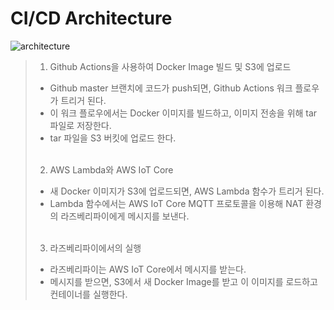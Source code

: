 # CI/CD Architecture

![architecture](https://github.com/ohjinseo/wihao-bot/assets/62508156/2c25801f-bdad-411e-866c-153934519f2a)

> 1. Github Actions을 사용하여 Docker Image 빌드 및 S3에 업로드
>
> - Github master 브랜치에 코드가 push되면, Github Actions 워크 플로우가 트리거 된다.
> - 이 워크 플로우에서는 Docker 이미지를 빌드하고, 이미지 전송을 위해 tar 파일로 저장한다.
> - tar 파일을 S3 버킷에 업로드 한다. <br /> <br />
>
> 2. AWS Lambda와 AWS IoT Core
>
> - 새 Docker 이미지가 S3에 업로드되면, AWS Lambda 함수가 트리거 된다.
> - Lambda 함수에서는 AWS IoT Core MQTT 프로토콜을 이용해 NAT 환경의 라즈베리파이에게 메시지를 보낸다. <br /><br />
>
> 3. 라즈베리파이에서의 실행
>
> - 라즈베리파이는 AWS IoT Core에서 메시지를 받는다.
> - 메시지를 받으면, S3에서 새 Docker Image를 받고 이 이미지를 로드하고 컨테이너를 실행한다.
